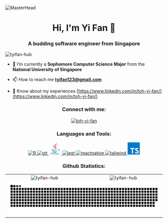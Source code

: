 ![MasterHead](https://repository-images.githubusercontent.com/588181932/e36ec678-7984-4cdd-8e4c-a3932772ff8e)
<h1 align="center">Hi, I'm Yi Fan 👋</h1>
<h3 align="center">A budding software engineer from Singapore</h3>

<p align="left"> <img src="https://komarev.com/ghpvc/?username=tyifan-hub&label=Profile%20views&color=0e75b6&style=flat" alt="tyifan-hub" /> </p>

- 🌱 I’m currently a **Sophomore Computer Science Major** from the **National University of Singapore**

- 📫 How to reach me **tyifan123@gmail.com**

- 📄 Know about my experiences [https://www.linkedin.com/in/toh-yi-fan/](https://www.linkedin.com/in/toh-yi-fan/)

<h3 align="center">Connect with me:</h3>
<p align="center">
<a href="https://linkedin.com/in/toh-yi-fan" target="blank"><img align="center" src="https://raw.githubusercontent.com/rahuldkjain/github-profile-readme-generator/master/src/images/icons/Social/linked-in-alt.svg" alt="toh-yi-fan" height="30" width="40" /></a>
</p>

<h3 align="center">Languages and Tools:</h3>
<p align="center"> <a href="https://www.r-project.org/about.html#:~:text=R%20is%20a%20language%20and,by%20John%20Chambers%20and%20colleagues." target="_blank" rel="noreferrer"> <img src="https://www.r-project.org/Rlogo.png" alt="R" width="40" height="40"/> </a> <a href="https://git-scm.com/" target="_blank" rel="noreferrer"> <img src="https://www.vectorlogo.zone/logos/git-scm/git-scm-icon.svg" alt="git" width="40" height="40"/> </a> <a href="https://www.java.com" target="_blank" rel="noreferrer"> <img src="https://raw.githubusercontent.com/devicons/devicon/master/icons/java/java-original.svg" alt="java" width="40" height="40"/> </a> <a href="https://jestjs.io" target="_blank" rel="noreferrer"> <img src="https://www.vectorlogo.zone/logos/jestjsio/jestjsio-icon.svg" alt="jest" width="40" height="40"/> </a> <a href="https://reactjs.org/" target="_blank" rel="noreferrer"> <a href="https://reactnative.dev/" target="_blank" rel="noreferrer"> <img src="https://reactnative.dev/img/header_logo.svg" alt="reactnative" width="40" height="40"/> </a> <a href="https://tailwindcss.com/" target="_blank" rel="noreferrer"> <img src="https://www.vectorlogo.zone/logos/tailwindcss/tailwindcss-icon.svg" alt="tailwind" width="40" height="40"/> </a> <a href="https://www.typescriptlang.org/" target="_blank" rel="noreferrer"> <img src="https://raw.githubusercontent.com/devicons/devicon/master/icons/typescript/typescript-original.svg" alt="typescript" width="40" height="40"/> </a> </p>

<h3 align="center">Github Statistics:</h3>

<table align="center">
  <tr>
    <td align="center">
      <img src="https://github-readme-streak-stats.herokuapp.com/?user=tyifan-hub&" alt="tyifan-hub" />
    </td>
    <td align="center">
      <img src="https://github-readme-stats.vercel.app/api?username=tyifan-hub&show_icons=true&locale=en" alt="tyifan-hub" />
    </td>
  </tr>
  <tr>
    <td colspan="2" align="center">
      <img src="https://github.com/TYiFan-hub/TYiFan-hub/blob/output/github-contribution-grid-snake.svg" alt="github contribution grid snake" />
    </td>
  </tr>
</table>

